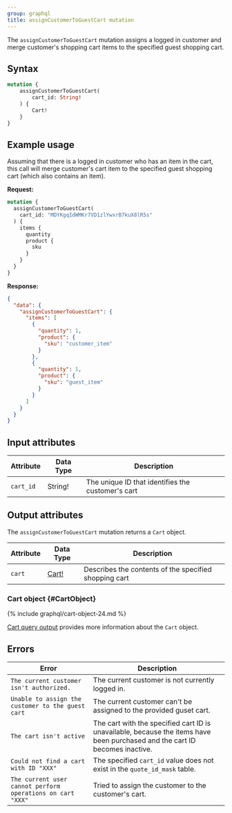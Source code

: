 ```yaml
---
group: graphql
title: assignCustomerToGuestCart mutation
---
```


The `assignCustomerToGuestCart` mutation assigns a logged in customer and merge customer's shopping cart items to the specified guest shopping cart.

## Syntax

```graphql
mutation {
    assignCustomerToGuestCart(
        cart_id: String!
    ) {
        Cart!
    }
}
```

## Example usage

Assuming that there is a logged in customer who has an item in the cart, this call will merge customer's cart item to the specified guest shopping cart (which also contains an item).

**Request:**

```graphql
mutation {
  assignCustomerToGuestCart(
    cart_id: "MDYKgqIdWMKr7VD1zlYwxrB7kuX8lR5s"
  ) {
    items {
      quantity
      product {
        sku
      }
    }
  }
}
```

**Response:**

```json
{
  "data": {
    "assignCustomerToGuestCart": {
      "items": [
        {
          "quantity": 1,
          "product": {
            "sku": "customer_item"
          }
        },
        {
          "quantity": 1,
          "product": {
            "sku": "guest_item"
          }
        }
      ]
    }
  }
}
```

## Input attributes

Attribute |  Data Type | Description
--- | --- | ---
`cart_id` | String! | The unique ID that identifies the customer's cart

## Output attributes

The `assignCustomerToGuestCart` mutation returns a `Cart` object.

Attribute |  Data Type | Description
--- | --- | ---
`cart` |[Cart!](#CartObject) | Describes the contents of the specified shopping cart

### Cart object {#CartObject}

{% include graphql/cart-object-24.md %}

[Cart query output]({{page.baseurl}}/graphql/queries/cart.html#cart-output) provides more information about the `Cart` object.

## Errors

Error | Description
--- | ---
`The current customer isn't authorized.` | The current customer is not currently logged in.
`Unable to assign the customer to the guest cart` | The current customer can't be assigned to the provided guset cart.
`The cart isn't active` | The cart with the specified cart ID is unavailable, because the items have been purchased and the cart ID becomes inactive.
`Could not find a cart with ID "XXX"` | The specified `cart_id` value does not exist in the `quote_id_mask` table.
`The current user cannot perform operations on cart "XXX"` | Tried to assign the customer to the customer's cart.
